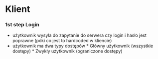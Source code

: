 # Klient
### 1st step Login
* użytkownik wysyła do zapytanie do serwera czy login i hasło jest poprawne (póki co jest to hardcoded w kliencie)
* użytkownik ma dwa typy dostępów * Główny użytkownik (wszystkie dostępy) * Zwykły użytkownik (ograniczone dostępy) 
